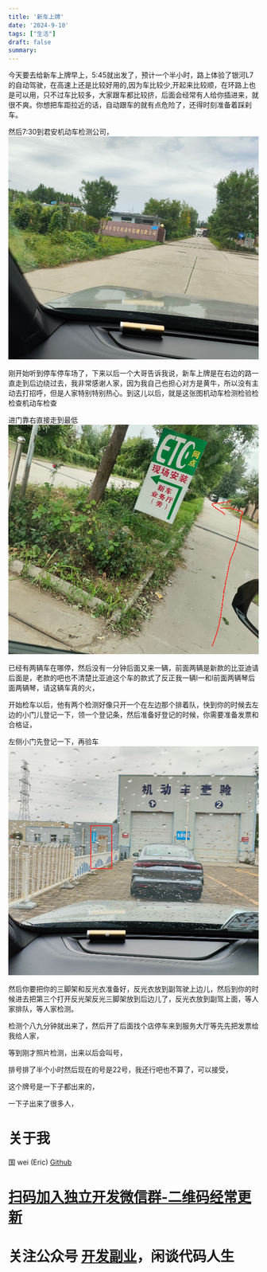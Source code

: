 ```yaml
---
title: '新车上牌'
date: '2024-9-10'
tags: ["生活"]
draft: false
summary:
---
```



今天要去给新车上牌早上，5:45就出发了，预计一个半小时，路上体验了银河L7的自动驾驶，在高速上还是比较好用的,因为车比较少,开起来比较顺，在环路上也是可以用，只不过车比较多，大家跟车都比较挤，后面会经常有人给你插进来，就很不爽。你想把车距拉近的话，自动跟车的就有点危险了，还得时刻准备着踩刹车。

然后7:30到君安机动车检测公司，
![](Pasted%20image%2020240912081219.png)

刚开始听到停车停车场了，下来以后一个大哥告诉我说，新车上牌是在右边的路一直走到后边绕过去，我非常感谢人家，因为我自己也担心对方是黄牛，所以没有主动去打招呼，但是人家特别特别热心。到这儿以后，就是这张图机动车检测检验检检查机动车检查

进门靠右直接走到最低
![](Pasted%20image%2020240912081325.png)

已经有两辆车在哪停，然后没有一分钟后面又来一辆，前面两辆是新款的比亚迪请后面是，老款的吧也不清楚比亚迪这个车的款式了反正我一辆l一和l前面两辆琴后面两辆琴，请这辆车真的火，

开始检车以后，他有两个检测好像只开一个在左边那个排着队，快到你的时候去左边的小门儿登记一下，领一个登记条，然后准备好登记的时候，你需要准备发票和合格证，

左侧小门先登记一下，再验车
![](Pasted%20image%2020240912081418.png)

然后你要把你的三脚架和反光衣准备好，反光衣放到副驾驶上边儿，然后到你的时候进去把第三个打开反光架反光三脚架放到后边儿了，反光衣放到副驾上面，等人家排队，等人家检测。

检测个八九分钟就出来了，然后开了后面找个店停车来到服务大厅等先先把发票给我给人家，

等到刚才照片检测，出来以后会叫号，

排号排了半个小时然后现在的号是22号，我还行吧也不算了，可以接受，

这个牌号是一下子都出来的，

一下子出来了很多人，


















# 关于我
国 wei (Eric)
[Github](https://github.com/ygweric)

# [扫码加入独立开发微信群-二维码经常更新](https://raw.githubusercontent.com/ygweric/ygweric.github.io/main/assets/qr-schedule-update/indenpendent_dev.png)

# 关注公众号 [开发副业](https://github.com/ygweric/ygweric.github.io/blob/main/assets/jinjing/wx_office_account_qr.png?raw=true)，闲谈代码人生
